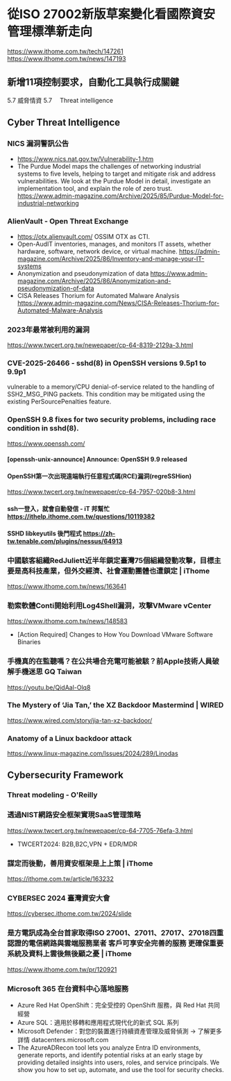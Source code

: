 # 從ISO 27002新版草案變化看國際資安管理標準新走向
https://www.ithome.com.tw/tech/147261 <br>
https://www.ithome.com.tw/news/147193
## 新增11項控制要求，自動化工具執行成關鍵
5.7	威脅情資 5.7　	Threat intelligence
## Cyber Threat Intelligence
### NICS 漏洞警訊公告
 - https://www.nics.nat.gov.tw/Vulnerability-1.htm
 - The Purdue Model maps the challenges of networking industrial systems to five levels, helping to target and mitigate risk and address vulnerabilities. We look at the Purdue Model in detail, investigate an implementation tool, and explain the role of zero trust. https://www.admin-magazine.com/Archive/2025/85/Purdue-Model-for-industrial-networking
### AlienVault - Open Threat Exchange
 - https://otx.alienvault.com/ OSSIM OTX as CTI.
 - Open-AudIT inventories, manages, and monitors IT assets, whether hardware, software, network device, or virtual machine. https://admin-magazine.com/Archive/2025/86/Inventory-and-manage-your-IT-systems
 - Anonymization and pseudonymization of data https://www.admin-magazine.com/Archive/2025/86/Anonymization-and-pseudonymization-of-data
 - CISA Releases Thorium for Automated Malware Analysis https://www.admin-magazine.com/News/CISA-Releases-Thorium-for-Automated-Malware-Analysis
### 2023年最常被利用的漏洞
https://www.twcert.org.tw/newepaper/cp-64-8319-2129a-3.html
### CVE-2025-26466 - sshd(8) in OpenSSH versions 9.5p1 to 9.9p1 
vulnerable to a memory/CPU denial-of-service related to the handling of SSH2_MSG_PING packets. This condition may be mitigated using the existing PerSourcePenalties feature.
### OpenSSH 9.8 fixes for two security problems, including race condition in sshd(8).
https://www.openssh.com/
#### [openssh-unix-announce] Announce: OpenSSH 9.9 released
#### OpenSSH第一次出現遠端執行任意程式碼(RCE)漏洞(regreSSHion)
https://www.twcert.org.tw/newepaper/cp-64-7957-020b8-3.html
#### ssh一登入，就會自動發信 - iT 邦幫忙 https://ithelp.ithome.com.tw/questions/10119382
#### SSHD libkeyutils 後門程式 https://zh-tw.tenable.com/plugins/nessus/64913
### 中國駭客組織RedJuliett近半年鎖定臺灣75個組織發動攻擊，目標主要是高科技產業，但外交經濟、社會運動團體也遭鎖定 | iThome
https://www.ithome.com.tw/news/163641
### 勒索軟體Conti開始利用Log4Shell漏洞，攻擊VMware vCenter
https://www.ithome.com.tw/news/148583
 - [Action Required] Changes to How You Download VMware Software Binaries
### 手機真的在監聽嗎？在公共場合充電可能被駭？前Apple技術人員破解手機迷思 GQ Taiwan
https://youtu.be/QidAal-Olq8
### The Mystery of ‘Jia Tan,’ the XZ Backdoor Mastermind | WIRED
https://www.wired.com/story/jia-tan-xz-backdoor/
### Anatomy of a Linux backdoor attack
https://www.linux-magazine.com/Issues/2024/289/Linodas
## Cybersecurity Framework 
### Threat modeling - O'Reilly
### 透過NIST網路安全框架實現SaaS管理策略
https://www.twcert.org.tw/newepaper/cp-64-7705-76efa-3.html
 - TWCERT2024: B2B,B2C,VPN + EDR/MDR
### 謀定而後動，善用資安框架是上上策 | iThome
https://ithome.com.tw/article/163232
### CYBERSEC 2024 臺灣資安大會
https://cybersec.ithome.com.tw/2024/slide
### 是方電訊成為全台首家取得ISO 27001、27011、27017、27018四重認證的電信網路與雲端服務業者 客戶可享安全完善的服務 更確保重要系統及資料上雲後無後顧之憂 | iThome
https://www.ithome.com.tw/pr/120921
### Microsoft 365 在台資料中心落地服務 
 - Azure Red Hat OpenShift：完全受控的 OpenShift 服務，與 Red Hat 共同經營
 - Azure SQL：適用於移轉和應用程式現代化的新式 SQL 系列
 - Microsoft Defender：對您的裝置進行持續資產管理及威脅偵測
→ 了解更多詳情 datacenters.microsoft.com
 - The AzureADRecon tool lets you analyze Entra ID environments, generate reports, and identify potential risks at an early stage by providing detailed insights into users, roles, and service principals. We show you how to set up, automate, and use the tool for security checks.
